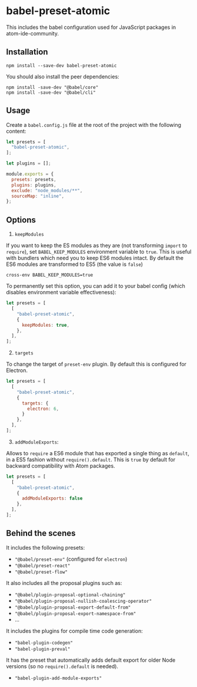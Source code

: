 # babel-preset-atomic

This includes the babel configuration used for JavaScript packages in atom-ide-community.

## Installation
```
npm install --save-dev babel-preset-atomic
```

You should also install the peer dependencies:
```
npm install -save-dev "@babel/core"
npm install -save-dev "@babel/cli"
```

## Usage
Create a `babel.config.js` file at the root of the project with the following content:
```js
let presets = [
  "babel-preset-atomic",
];

let plugins = [];

module.exports = {
  presets: presets,
  plugins: plugins,
  exclude: "node_modules/**",
  sourceMap: "inline",
};
```

## Options

1) `keepModules`

If you want to keep the ES modules as they are (not transforming `import` to `require`), set `BABEL_KEEP_MODULES` environment variable to `true`. This is useful with bundlers which need you to keep ES6 modules intact. By default the ES6 modules are transformed to ES5 (the value is `false`)
```
cross-env BABEL_KEEP_MODULES=true
```

To permanently set this option, you can add it to your babel config (which disables environment variable effectiveness):
```js
let presets = [
  [
    "babel-preset-atomic",
    {
      keepModules: true,
    },
  ],
];
```

2) `targets`

To change the target of `preset-env` plugin. By default this is configured for Electron.
```js
let presets = [
  [
    "babel-preset-atomic",
    {
      targets: {
        electron: 6,
      }
    },
  ],
];
```

3) `addModuleExports`:

Allows to `require` a ES6 module that has exported a single thing as `default`, in a ES5 fashion without `require().default`. This is `true` by default for backward compatibility with Atom packages.

```js
let presets = [
  [
    "babel-preset-atomic",
    {
      addModuleExports: false
    },
  ],
];
```


## Behind the scenes

It includes the following presets:
- `"@babel/preset-env"` (configured for `electron`)
- `"@babel/preset-react"`
- `"@babel/preset-flow"`

It also includes all the proposal plugins such as:
- `"@babel/plugin-proposal-optional-chaining"`
- `"@babel/plugin-proposal-nullish-coalescing-operator"`
- `"@babel/plugin-proposal-export-default-from"`
- `"@babel/plugin-proposal-export-namespace-from"`
- ...

It includes the plugins for compile time code generation:
- `"babel-plugin-codegen"`
- `"babel-plugin-preval"`

It has the preset that automatically adds default export for older Node versions (so no `require().default` is needed).
- `"babel-plugin-add-module-exports"`
